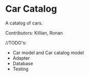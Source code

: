 # Car Catalog
A catalog of cars.

Contributors: Killian, Ronan

//TODO's:
* Car model and Car catalog model
* Adapter
* Database
* Testing